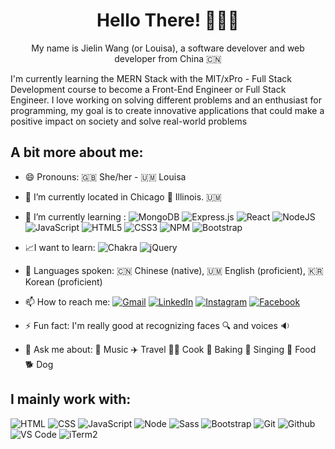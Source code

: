 <h1 align="center">Hello There! 🙋🏻‍♀️</h1>

<p align="center">My name is Jielin Wang (or Louisa), a software develover and web developer from China 🇨🇳 </p>
<p">I'm currently learning the MERN Stack with the MIT/xPro - Full Stack Development course to become a Front-End Engineer or Full Stack Engineer. I love working on solving different problems and an enthusiast for programming, my goal is to create innovative applications that could make a positive impact on society and solve real-world problems</p>

## A bit more about me:

- 😄 Pronouns: 🇬🇧 She/her - 🇺🇲 Louisa
- 📍 I’m currently located in Chicago 🌆 Illinois. 🇺🇲
- 🌱 I’m currently learning :  ![MongoDB](https://img.shields.io/badge/MongoDB-%234ea94b.svg?style=for-the-badge&logo=mongodb&logoColor=white) ![Express.js](https://img.shields.io/badge/express.js-%23404d59.svg?style=for-the-badge&logo=express&logoColor=%2361DAFB) ![React](https://img.shields.io/badge/react-%2320232a.svg?style=for-the-badge&logo=react&logoColor=%2361DAFB) ![NodeJS](https://img.shields.io/badge/node.js-6DA55F?style=for-the-badge&logo=node.js&logoColor=white) ![JavaScript](https://img.shields.io/badge/javascript-%23323330.svg?style=for-the-badge&logo=javascript&logoColor=%23F7DF1E)  ![HTML5](https://img.shields.io/badge/html5-%23E34F26.svg?style=for-the-badge&logo=html5&logoColor=white) 	![CSS3](https://img.shields.io/badge/css3-%231572B6.svg?style=for-the-badge&logo=css3&logoColor=white) ![NPM](https://img.shields.io/badge/NPM-%23000000.svg?style=for-the-badge&logo=npm&logoColor=white)  ![Bootstrap](https://img.shields.io/badge/bootstrap-%23563D7C.svg?style=for-the-badge&logo=bootstrap&logoColor=white)
- 📈I want to learn: ![Chakra](https://img.shields.io/badge/chakra-%234ED1C5.svg?style=for-the-badge&logo=chakraui&logoColor=white) ![jQuery](https://img.shields.io/badge/jquery-%230769AD.svg?style=for-the-badge&logo=jquery&logoColor=white)
- 📢 Languages spoken: 🇨🇳 Chinese (native), 🇺🇲 English (proficient), 🇰🇷 Korean (proficient)

- 📫 How to reach me: [![Gmail](https://img.shields.io/badge/Gmail-D14836?style=for-the-badge&logo=gmail&logoColor=white&link=wangjielin777@gmail.com)](mailto:wangjielin777@gmail.com)  [![LinkedIn](https://img.shields.io/badge/linkedin-%230077B5.svg?style=for-the-badge&logo=linkedin&logoColor=white&link=https://www.linkedin.com/in/jielin-wang-2460821ba/)](https://www.linkedin.com/in/jielin-wang-2460821ba/) [![Instagram](https://img.shields.io/badge/Instagram-%23E4405F.svg?style=for-the-badge&logo=Instagram&logoColor=white&link=https://www.instagram.com/lin_o928/)](https://www.instagram.com/lin_o928/) [![Facebook](https://img.shields.io/badge/Facebook-%231877F2.svg?style=for-the-badge&logo=Facebook&logoColor=white&link=https://www.facebook.com/profile.php?id=100035272338983)](https://www.facebook.com/profile.php?id=100035272338983)
- ⚡ Fun fact:  I'm really good at recognizing faces 🔍 and voices 🔉
- 💬 Ask me about: 🎵 Music ✈️ Travel 🧑‍🍳 Cook 🍰 Baking 🎤 Singing 🥘 Food 🐕 Dog 


## I mainly work with:

![HTML](https://img.shields.io/badge/-HTML-E34F26?&logo=html5&logoColor=ffffff)
![CSS](https://img.shields.io/badge/-CSS-1572B6?&logo=css3)
![JavaScript](https://img.shields.io/badge/-JavaScript-F7DF1E?&logo=javascript&logoColor=000000)
![Node](https://img.shields.io/badge/-Node-339933?&logo=nodedotjs&logoColor=ffffff)
![Sass](https://img.shields.io/badge/-Sass-%23CC6699?&logo=sass&logoColor=ffffff)
![Bootstrap](https://img.shields.io/badge/-Bootstrap-7952B3?&logo=bootstrap&logoColor=ffffff)
![Git](https://img.shields.io/badge/-Git-%23F05032?&logo=git&logoColor=%23ffffff)
![Github](https://img.shields.io/badge/-Github-%231a202c?&logo=github&logoColor=ffffff)
![VS Code](https://img.shields.io/badge/-VSCode-%23007ACC?&logo=visual-studio-code)
![iTerm2](https://img.shields.io/badge/-iTerm2-000000?&logo=iterm2)

